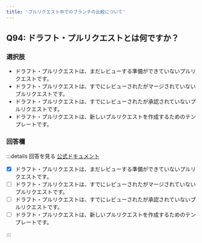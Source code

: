 ```yaml
---
title: 'プルリクエスト中でのブランチの比較について'
---
```


## Q94: ドラフト・プルリクエストとは何ですか？

### 選択肢

- ドラフト・プルリクエストは、まだレビューする準備ができていないプルリクエストです。
- ドラフト・プルリクエストは、すでにレビューされたがマージされていないプルリクエストです。
- ドラフト・プルリクエストは、すでにレビューされたが承認されていないプルリクエストです。
- ドラフト・プルリクエストは、新しいプルリクエストを作成するためのテンプレートです。

### 回答欄

:::details 回答を見る
[公式ドキュメント](https://docs.github.com/ja/pull-requests/collaborating-with-pull-requests/proposing-changes-to-your-work-with-pull-requests/about-pull-requests#draft-pull-requests)

- [x] ドラフト・プルリクエストは、まだレビューする準備ができていないプルリクエストです。
- [ ] ドラフト・プルリクエストは、すでにレビューされたがマージされていないプルリクエストです。
- [ ] ドラフト・プルリクエストは、すでにレビューされたが承認されていないプルリクエストです。
- [ ] ドラフト・プルリクエストは、新しいプルリクエストを作成するためのテンプレートです。

:::
